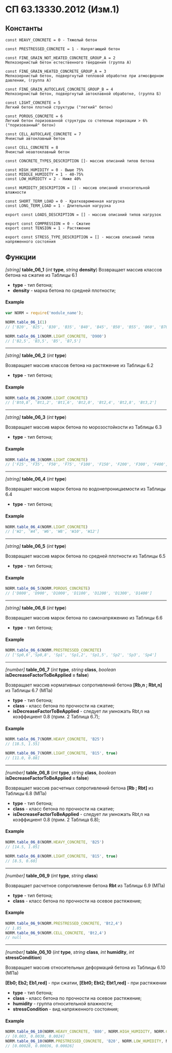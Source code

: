 # СП 63.13330.2012 (Изм.1)
## Константы
```
const HEAVY_CONCRETE = 0 - Тяжелый бетон

const PRESTRESSED_CONCRETE = 1 - Напрягающий бетон

const FINE_GRAIN_NOT_HEATED_CONCRETE_GROUP_A = 2
Мелкозернистый бетон естественного твердения (группа А)

const FINE_GRAIN_HEATED_CONCRETE_GROUP_A = 3
Мелкозернистый бетон, подвергнутый тепловой обработке при атмосферном давлении, (группа А)

const FINE_GRAIN_AUTOCLAVE_CONCRETE_GROUP_B = 4
Мелкозернистый бетон, подвергнутый автоклавной обработке, (группа Б)

const LIGHT_CONCRETE = 5
Легкий бетон плотной структуры ("легкий" бетон)

const POROUS_CONCRETE = 6
Легкий бетон поризованной структуры со степенью поризации > 6% ("поризованный" бетон)

const CELL_AUTOCLAVE_CONCRETE = 7
Ячеистый автоклавный бетон

const CELL_CONCRETE = 8
Ячеистый неавтоклавный бетон

const CONCRETE_TYPES_DESCRIPTION []- массив описаний типов бетона

const HIGH_HUMIDITY = 0 - Выше 75%
const MIDDLE_HUMIDITY = 1 - 40-75%
const LOW_HUMIDITY = 2 - Ниже 40%

const HUMIDITY_DESCRIPTION = [] - массив описаний относительной влажности

const SHORT_TERM_LOAD = 0 - Кратковременная нагрузка
const LONG_TERM_LOAD = 1 - Длительная нагрузка

export const LOADS_DESCRIPTION = [] - массив описаний типов нагрузок

export const COMPRESSION = 0 - Сжатие
export const TENSION = 1 - Растяжение

export const STRESS_TYPE_DESCRIPTION = [] - массив описаний типов напряженного состояния
```

## Функции
*[string]* __table_06_1__ (*int* __type__, *string* __density__)
Возвращает массив классов бетона на сжатие из Таблицы 6.1
* __type__ - тип бетона;
* __density__ - марка бетона по средней плотности;
#### Example

```javascript
var NORM = require('module_name');

NORM.table_06_1(1)
// ['B20', 'B25', 'B30', 'B35', 'B40', 'B45', 'B50', 'B55', 'B60', 'B70']

NORM.table_06_1(NORM.LIGHT_CONCRETE, 'D900')
// ['B2,5', 'B3,5', 'B5', 'B7,5']
```
---
*[string]* __table_06_2__ (*int* __type__)

Возвращает массив классов бетона на растяжение из Таблицы 6.2
* __type__ - тип бетона;

#### Example
```javascript
NORM.table_06_2(NORM.LIGHT_CONCRETE)
// ['Bt0,8', 'Bt1,2', 'Bt1,6', 'Bt2,0', 'Bt2,4', 'Bt2,8', 'Bt3,2']
```
---
*[string]* __table_06_3__ (*int* __type__)

Возвращает массив марок бетона по морозостойкости из Таблицы 6.3
* __type__ - тип бетона;

#### Example

```javascript
NORM.table_06_3(NORM.LIGHT_CONCRETE)
// ['F25', 'F35', 'F50', 'F75', 'F100', 'F150', 'F200', 'F300', 'F400', 'F500']
```
---
*[string]* __table_06_4__ (*int* __type__)

Возвращает массив марок бетона по водонепроницаемости из Таблицы 6.4
* __type__ - тип бетона;

#### Example

```javascript
NORM.table_06_4(NORM.LIGHT_CONCRETE)
// ['W2', 'W4', 'W6', 'W8', 'W10', 'W12']
```
---
*[string]* __table_06_5__ (*int* __type__)

Возвращает массив марок бетона по средней плотности из Таблицы 6.5
* __type__ - тип бетона;

#### Example

```javascript
NORM.table_06_5(NORM.POROUS_CONCRETE)
// ['D800', 'D900', 'D1000', 'D1100', 'D1200', 'D1300', 'D1400']
```
---
*[string]* __table_06_6__ (*int* __type__)

Возвращает массив марок бетона по самонапряжению из Таблицы 6.6
* __type__ - тип бетона;

#### Example

```javascript
NORM.table_06_6(NORM.PRESTRESSED_CONCRETE)
// ['Sp0,6','Sp0,8', 'Sp1', 'Sp1,2', 'Sp1,5', 'Sp2', 'Sp3', 'Sp4']
```
---
*[number]* __table_06_7__ (*int* __type__, *string* __class__, *boolean* __isDecreaseFactorToBeApplied = false__)

Возвращает массив нормативных сопротивлений бетона **[Rb,n ; Rbt,n]** из Таблицы 6.7 (МПа)
* __type__ - тип бетона;
* __class__ - класс бетона по прочности на сжатие;
* __isDecreaseFactorToBeApplied__ - следует ли умножать Rbt,n на коэффициент 0.8 (прим. 2 Таблица 6.7);

#### Example

```javascript
NORM.table_06_7(NORM.HEAVY_CONCRETE, 'B25')
// [18.5, 1.55]

NORM.table_06_7(NORM.LIGHT_CONCRETE, 'B15', true)
// [11.0, 0.88]
```
---
*[number]* __table_06_8__ (*int* __type__, *string* __class__, *boolean* __isDecreaseFactorToBeApplied = false__)

Возвращает массив расчетных сопротивлений бетона **[Rb ; Rbt]** из Таблицы 6.8 (МПа)
* __type__ - тип бетона;
* __class__ - класс бетона по прочности на сжатие;
* __isDecreaseFactorToBeApplied__ - следует ли умножать Rbt,n на коэффициент 0.8 (прим. 2 Таблица 6.8);

#### Example

```javascript
NORM.table_06_8(NORM.HEAVY_CONCRETE, 'B25')
// [14.5, 1.05]

NORM.table_06_8(NORM.LIGHT_CONCRETE, 'B15', true)
// [8.5, 0.60]
```
---
*[number]* __table_06_9__ (*int* __type__, *string* __class__)

Возвращает расчетное сопротивление бетона **Rbt** из Таблицы 6.9 (МПа)
* __type__ - тип бетона;
* __class__ - класс бетона по прочности на осевое растяжение;

#### Example

```javascript
NORM.table_06_9(NORM.PRESTRESSED_CONCRETE, 'Bt2,4')
// 1.85
NORM.table_06_9(NORM.CELL_CONCRETE, 'Bt2,4')
// null
```
---
*[number]* __table_06_10__ (*int* __type__, *string* __class__, *int* __humidity__, *int* __stressCondition__)

Возвращает массив относительных деформаций бетона из Таблицы 6.10 (МПа)

**[Eb0; Eb2; Eb1,red]** - при сжатии, **[Ebt0; Ebt2; Ebt1,red]** - при растяжении
* __type__ - тип бетона;
* __class__ - класс бетона по прочности на осевое растяжение;
* __humidity__ - группа относительной влажности;
* __stressCondition__ - вид напряженного состояния;

#### Example

```javascript
NORM.table_06_10(NORM.HEAVY_CONCRETE, 'B80', NORM.HIGH_HUMIDITY, NORM.COMPRESSION)
// [0.003, 0.0038, 0.0024]
NORM.table_06_10(NORM.PRESTRESSED_CONCRETE, 'B20', NORM.LOW_HUMIDITY, NORM.TENSION)
// [0.00028, 0.00036, 0.00026]
```